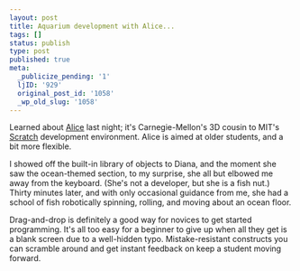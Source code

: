 ```yaml
---
layout: post
title: Aquarium development with Alice...
tags: []
status: publish
type: post
published: true
meta:
  _publicize_pending: '1'
  ljID: '929'
  original_post_id: '1058'
  _wp_old_slug: '1058'
---
```

Learned about <a href="http://www.alice.org/">Alice</a> last night; it's Carnegie-Mellon's 3D cousin to MIT's <a href="http://scratch.mit.edu/">Scratch</a> development environment.  Alice is aimed at older students, and a bit more flexible.

I showed off the built-in library of objects to Diana, and the moment she saw the ocean-themed section, to my surprise, she all but elbowed me away from the keyboard.  (She's not a developer, but she is a fish nut.)  Thirty minutes later, and with only occasional guidance from me, she had a school of fish robotically spinning, rolling, and moving about an ocean floor.

Drag-and-drop is definitely a good way for novices to get started programming.  It's all too easy for a beginner to give up when all they get is a blank screen due to a well-hidden typo.  Mistake-resistant constructs you can scramble around and get instant feedback on keep a student moving forward.
